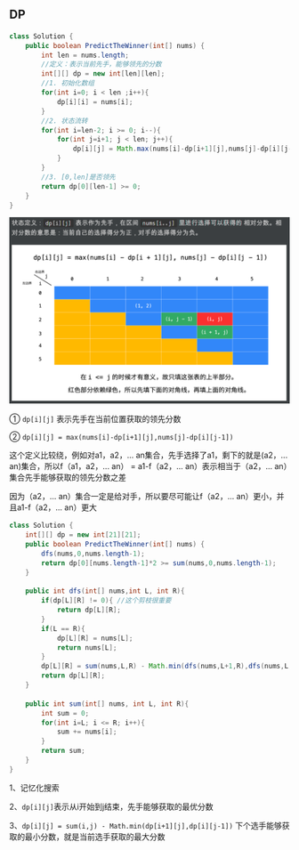 

## DP

```java
class Solution {
    public boolean PredictTheWinner(int[] nums) {
        int len = nums.length;
        //定义：表示当前先手，能够领先的分数
        int[][] dp = new int[len][len];
        //1. 初始化数组
        for(int i=0; i < len ;i++){
            dp[i][i] = nums[i];
        }
        //2. 状态流转
        for(int i=len-2; i >= 0; i--){
            for(int j=i+1; j < len; j++){
                dp[i][j] = Math.max(nums[i]-dp[i+1][j],nums[j]-dp[i][j-1]);
            }
        }
        //3. [0,len]是否领先
        return dp[0][len-1] >= 0;
    }
}
```

![image-20210119171009311](image-20210119171009311.png)

① `dp[i][j]` 表示先手在当前位置获取的领先分数

② `dp[i][j] = max(nums[i]-dp[i+1][j],nums[j]-dp[i][j-1])`

这个定义比较绕，例如对a1，a2，... an集合，先手选择了a1，剩下的就是(a2，... an)集合，所以f（a1，a2，... an） =  a1-f（a2，... an）表示相当于（a2，... an）集合先手能够获取的领先分数之差

因为（a2，... an）集合一定是给对手，所以要尽可能让f（a2，... an）更小，并且a1-f（a2，... an）更大













```java
class Solution {
    int[][] dp = new int[21][21];
    public boolean PredictTheWinner(int[] nums) {
        dfs(nums,0,nums.length-1);
        return dp[0][nums.length-1]*2 >= sum(nums,0,nums.length-1);
    }

    public int dfs(int[] nums,int L, int R){
        if(dp[L][R] != 0){ //这个剪枝很重要
            return dp[L][R];
        }
        if(L == R){
            dp[L][R] = nums[L];
            return nums[L];
        }
        dp[L][R] = sum(nums,L,R) - Math.min(dfs(nums,L+1,R),dfs(nums,L,R-1));
        return dp[L][R];
    }

    public int sum(int[] nums, int L, int R){
        int sum = 0;
        for(int i=L; i <= R; i++){
            sum += nums[i];
        }
        return sum;
    }
}
```

1、记忆化搜索

2、`dp[i][j]`表示从i开始到j结束，先手能够获取的最优分数

3、`dp[i][j] = sum(i,j) - Math.min(dp[i+1][j],dp[i][j-1])` 下个选手能够获取的最小分数，就是当前选手获取的最大分数























































